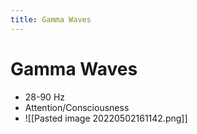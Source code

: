 ```yaml
---
title: Gamma Waves
---
```


# Gamma Waves
- 28-90 Hz
- Attention/Consciousness
- ![[Pasted image 20220502161142.png]]






